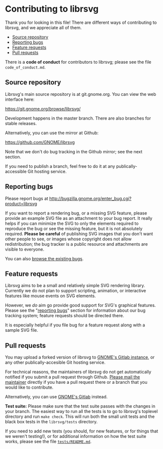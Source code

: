 Contributing to librsvg
=======================

Thank you for looking in this file!  There are different ways of
contributing to librsvg, and we appreciate all of them.

* [Source repository](#source-code)
* [Reporting bugs](#reporting-bugs)
* [Feature requests](#feature-requests)
* [Pull requests](#pull-requests)

There is a **code of conduct** for contributors to librsvg; please see the
file `code_of_conduct.md`.

## Source repository

Librsvg's main source repository is at git.gnome.org.  You can view
the web interface here:

https://git.gnome.org/browse/librsvg/

Development happens in the master branch.  There are also branches for
stable releases.

Alternatively, you can use the mirror at Github:

https://github.com/GNOME/librsvg

Note that we don't do bug tracking in the Github mirror; see the next
section.

If you need to publish a branch, feel free to do it at any
publically-accessible Git hosting service.

## Reporting bugs

Please report bugs at http://bugzilla.gnome.org/enter_bug.cgi?product=librsvg

If you want to report a rendering bug, or a missing SVG feature,
please provide an example SVG file as an attachment to your bug
report.  It really helps if you can minimize the SVG to only the
elements required to reproduce the bug or see the missing feature, but
it is not absolutely required.  **Please be careful** of publishing
SVG images that you don't want other people to see, or images whose
copyright does not allow redistribution; the bug tracker is a public
resource and attachments are visible to everyone.

You can also [browse the existing bugs][bugs-browse].

## Feature requests

Librsvg aims to be a small and relatively simple SVG rendering
library.  Currently we do not plan to support scripting, animation, or
interactive features like mouse events on SVG elements.

However, we *do* aim go provide good support for SVG's graphical
features.  Please see the "[reporting bugs](#reporting-bugs)" section for
information about our bug tracking system; feature requests should be
directed there.

It is especially helpful if you file bug for a feature request along
with a sample SVG file.

## Pull requests

You may upload a forked version of librsvg to [GNOME's Gitlab
instance][gitlab], or any other publically-accesible Git hosting
service.

For technical reasons, the maintainers of librsvg do not get
automatically notified if you submit a pull request through Github.
[Please mail the maintainer][mail] directly if you have a pull request
there or a branch that you would like to contribute.

Alternatively, you can use [GNOME's Gitlab][gitlab] instead.

**Test suite:** Please make sure that the test suite passes with the
changes in your branch.  The easiest way to run all the tests is to go
to librsvg's toplevel directory and run `make check`.  This will run
both the small unit tests and the black box tests in the
`librsvg/tests` directory.

If you need to add new tests (you should, for new features, or for
things that we weren't testing!), or for additional information on how
the test suite works, please see the file [`tests/README.md`][tests-readme].

[gitlab]: https://gitlab.gnome.org/
[bugs-browse]: https://bugzilla.gnome.org/page.cgi?id=browse.html&product=librsvg
[mail]: mailto:federico@gnome.org
[tests-readme]: tests/README.md
